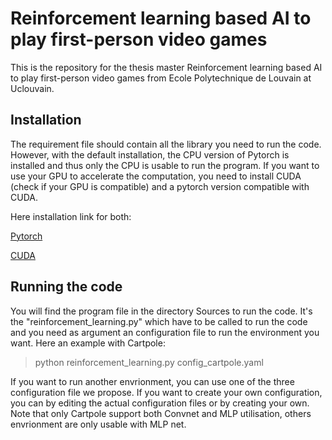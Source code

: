 # Reinforcement learning based AI to play first-person video games

This is the repository for the thesis master Reinforcement learning based AI to play first-person video games from Ecole Polytechnique de Louvain at Uclouvain.

## Installation

The requirement file should contain all the library you need to run the code. However, with the default installation, the CPU version of Pytorch is installed and thus only the CPU is usable to run the program. If you want to use your GPU to accelerate the computation, you need to install CUDA (check if your GPU is compatible) and a pytorch version compatible with CUDA.

Here installation link for both:

[Pytorch](https://pytorch.org)

[CUDA](https://developer.nvidia.com/cuda-downloads)

## Running the code

You will find the program file in the directory Sources to run the code. It's the "reinforcement_learning.py" which have to be called to run the code and you need as argument an configuration file to run the environment you want. Here an example with Cartpole:

> python reinforcement_learning.py config_cartpole.yaml

If you want to run another envrionment, you can use one of the three configuration file we propose. If you want to create your own configuration, you can by editing the actual configuration files or by creating your own. Note that only Cartpole support both Convnet and MLP utilisation, others envrionment are only usable with MLP net.
